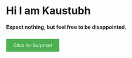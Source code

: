 # Hi I am Kaustubh


**Expect nothing, but feel free to be disappointed.**

<div class="message-container">
    <div id="message" style="display: none;">
        Nothing Here
    </div>
    <button onclick="toggleMessage()" style="padding: 10px 20px; background-color: #4CAF50; color: white; border: none; cursor: pointer; margin-top: 10px;">
        Click for Surprise!
    </button>
</div>

<script>
function toggleMessage() {
    const message = document.getElementById('message');
    if (message.style.display === 'none') {
        message.style.display = 'block';
    } else {
        message.style.display = 'none';
    }
}
</script>

<style>
#message {
    margin-top: 20px;
    padding: 10px;
    border-radius: 5px;
    background-color: #f0f0f0;
}

button:hover {
    background-color: #45a049;
}
</style>
